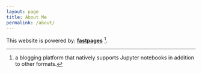 ```yaml
---
layout: page
title: About Me
permalink: /about/
---
```


This website is powered by: **[fastpages](https://github.com/fastai/fastpages)** [^1].



[^1]:a blogging platform that natively supports Jupyter notebooks in addition to other formats.
